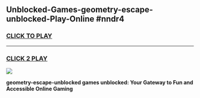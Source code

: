 
## Unblocked-Games-geometry-escape-unblocked-Play-Online #nndr4
<h3>
<a href="https://news.freeplayer.one?title=geometry-escape-unblocked&ref=3">CLICK TO PLAY</a></h3>
<hr>

<h3>
<a href="https://news.freeplayer.one?title=geometry-escape-unblocked&ref=3">CLICK 2 PLAY</a>
  
</h3>

<a href="https://news.freeplayer.one?title=geometry-escape-unblocked&ref=3"><img src="https://clearcache.store/games.png"></a>


**geometry-escape-unblocked games unblocked: Your Gateway to Fun and Accessible Online Gaming**
